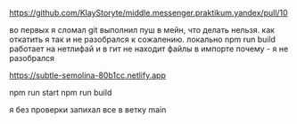 https://github.com/KlayStoryte/middle.messenger.praktikum.yandex/pull/10

во первых я сломал git выполнил пуш в мейн, что делать нельзя.
как откатить я так и не разобрался к сожалению.
локально npm run build работает
на нетлифай и в гит не находит файлы в импорте
почему - я не разобрался

https://subtle-semolina-80b1cc.netlify.app

npm run start
npm run build

я без проверки запихал все в ветку main
